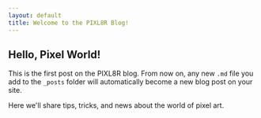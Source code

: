 ```yaml
---
layout: default
title: Welcome to the PIXL8R Blog!
---
```


## Hello, Pixel World!

This is the first post on the PIXL8R blog. From now on, any new `.md` file you add to the `_posts` folder will automatically become a new blog post on your site.

Here we'll share tips, tricks, and news about the world of pixel art.
